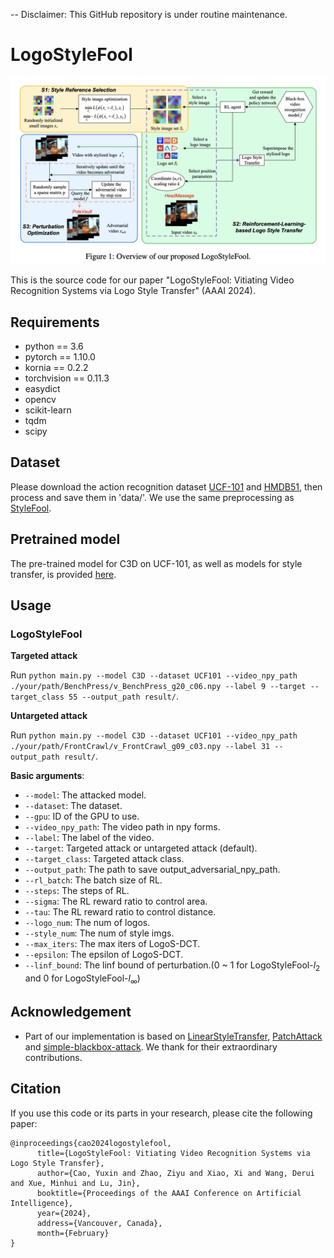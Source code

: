 -- Disclaimer: This GitHub repository is under routine maintenance.
  
# LogoStyleFool

<div align="center">
  <img src="images/Fig1.png" width="800px" />
</div>

This is the source code for our paper "LogoStyleFool: Vitiating Video Recognition Systems via Logo Style Transfer" (AAAI 2024).

## Requirements
+ python == 3.6
+ pytorch == 1.10.0
+ kornia == 0.2.2
+ torchvision == 0.11.3
+ easydict
+ opencv
+ scikit-learn
+ tqdm
+ scipy

## Dataset

Please download the action recognition dataset [UCF-101](http://crcv.ucf.edu/data/UCF101.php) and [HMDB51](https://serre-lab.clps.brown.edu/resource/hmdb-a-large-human-motion-database/#Downloads), then process and save them in 'data/'. We use the same preprocessing as [StyleFool](https://github.com/JosephCao0327/StyleFool).

## Pretrained model
The pre-trained model for C3D on UCF-101, as well as models for style transfer, is provided [here](https://1drv.ms/u/s!Aj2hSJitqRWpgVj6TzNI56C7OwhK?e=Ve5kpl).

## Usage

### LogoStyleFool

**Targeted attack**

Run `python main.py --model C3D --dataset UCF101 --video_npy_path ./your/path/BenchPress/v_BenchPress_g20_c06.npy --label 9 --target --target_class 55 --output_path result/`.

**Untargeted attack**

Run `python main.py --model C3D --dataset UCF101 --video_npy_path ./your/path/FrontCrawl/v_FrontCrawl_g09_c03.npy --label 31 --output_path result/`.

**Basic arguments**:
* `--model`: The attacked model.
* `--dataset`: The dataset.
* `--gpu`: ID of the GPU to use.
* `--video_npy_path`: The video path in npy forms.
* `--label`: The label of the video.
* `--target`: Targeted attack or untargeted attack (default).
* `--target_class`: Targeted attack class.
* `--output_path`: The path to save output_adversarial_npy_path.
* `--rl_batch`: The batch size of RL.
* `--steps`: The steps of RL. 
* `--sigma`: The RL reward ratio to control area.
* `--tau`: The RL reward ratio to control distance.
* `--logo_num`: The num of logos.
* `--style_num`: The num of style imgs.
* `--max_iters`: The max iters of LogoS-DCT.
* `--epsilon`: The epsilon of LogoS-DCT.
* `--linf_bound`: The linf bound of perturbation.(0 ~ 1 for LogoStyleFool-$l_2$ and 0 for LogoStyleFool-$l_\infty$)
  

## Acknowledgement
* Part of our implementation is based on [LinearStyleTransfer](https://github.com/sunshineatnoon/LinearStyleTransfer), [PatchAttack](https://github.com/Chenglin-Yang/PatchAttack) and [simple-blackbox-attack](https://github.com/cg563/simple-blackbox-attack). We thank for their extraordinary contributions.

## Citation

If you use this code or its parts in your research, please cite the following paper:
```
@inproceedings{cao2024logostylefool,
      title={LogoStyleFool: Vitiating Video Recognition Systems via Logo Style Transfer}, 
      author={Cao, Yuxin and Zhao, Ziyu and Xiao, Xi and Wang, Derui and Xue, Minhui and Lu, Jin},
      booktitle={Proceedings of the AAAI Conference on Artificial Intelligence},
      year={2024},
      address={Vancouver, Canada},
      month={February}
}
```
